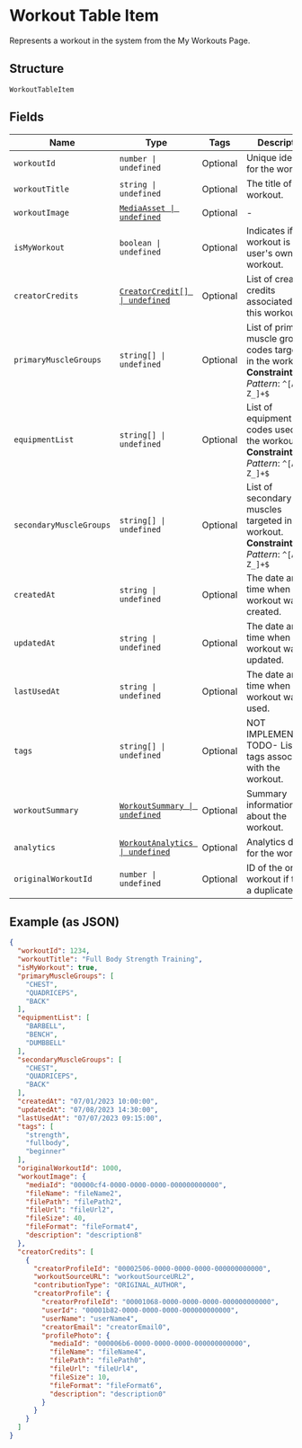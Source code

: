
# Workout Table Item

Represents a workout in the system from the My Workouts Page.

## Structure

`WorkoutTableItem`

## Fields

| Name | Type | Tags | Description |
|  --- | --- | --- | --- |
| `workoutId` | `number \| undefined` | Optional | Unique identifier for the workout. |
| `workoutTitle` | `string \| undefined` | Optional | The title of the workout. |
| `workoutImage` | [`MediaAsset \| undefined`](../../doc/models/media-asset.md) | Optional | - |
| `isMyWorkout` | `boolean \| undefined` | Optional | Indicates if the workout is a user's own workout. |
| `creatorCredits` | [`CreatorCredit[] \| undefined`](../../doc/models/creator-credit.md) | Optional | List of creator credits associated with this workout. |
| `primaryMuscleGroups` | `string[] \| undefined` | Optional | List of primary muscle group codes targeted in the workout.<br>**Constraints**: *Pattern*: `^[A-Z_]+$` |
| `equipmentList` | `string[] \| undefined` | Optional | List of equipment codes used in the workout.<br>**Constraints**: *Pattern*: `^[A-Z_]+$` |
| `secondaryMuscleGroups` | `string[] \| undefined` | Optional | List of secondary muscles targeted in the workout.<br>**Constraints**: *Pattern*: `^[A-Z_]+$` |
| `createdAt` | `string \| undefined` | Optional | The date and time when the workout was created. |
| `updatedAt` | `string \| undefined` | Optional | The date and time when the workout was last updated. |
| `lastUsedAt` | `string \| undefined` | Optional | The date and time when the workout was last used. |
| `tags` | `string[] \| undefined` | Optional | NOT IMPLEMENTED:- TODO- List of tags associated with the workout. |
| `workoutSummary` | [`WorkoutSummary \| undefined`](../../doc/models/workout-summary.md) | Optional | Summary information about the workout. |
| `analytics` | [`WorkoutAnalytics \| undefined`](../../doc/models/workout-analytics.md) | Optional | Analytics data for the workout. |
| `originalWorkoutId` | `number \| undefined` | Optional | ID of the original workout if this is a duplicate. |

## Example (as JSON)

```json
{
  "workoutId": 1234,
  "workoutTitle": "Full Body Strength Training",
  "isMyWorkout": true,
  "primaryMuscleGroups": [
    "CHEST",
    "QUADRICEPS",
    "BACK"
  ],
  "equipmentList": [
    "BARBELL",
    "BENCH",
    "DUMBBELL"
  ],
  "secondaryMuscleGroups": [
    "CHEST",
    "QUADRICEPS",
    "BACK"
  ],
  "createdAt": "07/01/2023 10:00:00",
  "updatedAt": "07/08/2023 14:30:00",
  "lastUsedAt": "07/07/2023 09:15:00",
  "tags": [
    "strength",
    "fullbody",
    "beginner"
  ],
  "originalWorkoutId": 1000,
  "workoutImage": {
    "mediaId": "00000cf4-0000-0000-0000-000000000000",
    "fileName": "fileName2",
    "filePath": "filePath2",
    "fileUrl": "fileUrl2",
    "fileSize": 40,
    "fileFormat": "fileFormat4",
    "description": "description8"
  },
  "creatorCredits": [
    {
      "creatorProfileId": "00002506-0000-0000-0000-000000000000",
      "workoutSourceURL": "workoutSourceURL2",
      "contributionType": "ORIGINAL_AUTHOR",
      "creatorProfile": {
        "creatorProfileId": "00001068-0000-0000-0000-000000000000",
        "userId": "00001b82-0000-0000-0000-000000000000",
        "userName": "userName4",
        "creatorEmail": "creatorEmail0",
        "profilePhoto": {
          "mediaId": "000006b6-0000-0000-0000-000000000000",
          "fileName": "fileName4",
          "filePath": "filePath0",
          "fileUrl": "fileUrl4",
          "fileSize": 10,
          "fileFormat": "fileFormat6",
          "description": "description0"
        }
      }
    }
  ]
}
```

